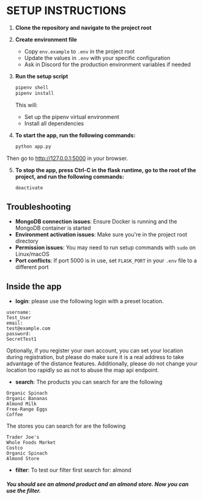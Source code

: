 # SETUP INSTRUCTIONS

1. **Clone the repository and navigate to the project root**

2. **Create environment file**
   - Copy `env.example` to `.env` in the project root
   - Update the values in `.env` with your specific configuration
   - Ask in Discord for the production environment variables if needed

3. **Run the setup script**
   ```bash
   pipenv shell
   pipenv install
   ```
   This will:
   - Set up the pipenv virtual environment
   - Install all dependencies

4. **To start the app, run the following commands:**

    ```bash
   python app.py
    ```
Then go to http://127.0.0.1:5000 in your browser.

5. **To stop the app, press Ctrl-C in the flask runtime, go to the root of the project, and run the following commands:**

    ```bash
    deactivate
    ```

## Troubleshooting

- **MongoDB connection issues**: Ensure Docker is running and the MongoDB container is started
- **Environment activation issues**: Make sure you're in the project root directory
- **Permission issues**: You may need to run setup commands with `sudo` on Linux/macOS
- **Port conflicts**: If port 5000 is in use, set `FLASK_PORT` in your `.env` file to a different port

## Inside the app

- **login**: please use the following login with a preset location.
```
username:
Test_User
email:
test@example.com
password:
SecretTest1
```
 Optionally, if you register your own account, you can set your location during registration, but please do make sure it is a real address to take advantage of the distance features. Additionally, please do not change your location too rapidly so as not to abuse the map api endpoint.
 
- **search**: 
The products you can search for are the following
```
Organic Spinach
Organic Bananas
Almond Milk
Free-Range Eggs
Coffee
```
The stores you can search for are the following
```
Trader Joe's
Whole Foods Market
Costco
Organic Spinach
Almond Store
```
- **filter**: 
To test our filter first search for:
almond

##### You should see an almond product and an almond store.  Now you can use the filter. 